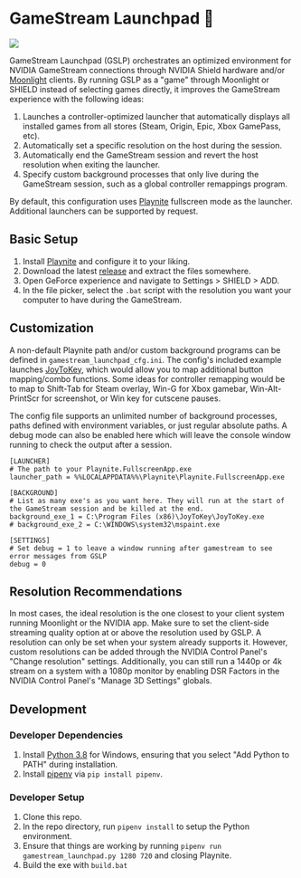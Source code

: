 # GameStream Launchpad 🚀

![](demo.gif)

GameStream Launchpad (GSLP) orchestrates an optimized environment for NVIDIA GameStream connections through NVIDIA Shield hardware and/or [Moonlight](https://github.com/moonlight-stream) clients. By running GSLP as a "game" through Moonlight or SHIELD instead of selecting games directly, it improves the GameStream experience with the following ideas:

 1. Launches a controller-optimized launcher that automatically displays all installed games from all stores (Steam, Origin, Epic, Xbox GamePass, etc).
 2. Automatically set a specific resolution on the host during the session.
 3. Automatically end the GameStream session and revert the host resolution when exiting the launcher.
 4. Specify custom background processes that only live during the GameStream session, such as a global controller remappings program.
 
By default, this configuration uses [Playnite](https://github.com/JosefNemec/Playnite) fullscreen mode as the launcher. Additional launchers can be supported by request.

## Basic Setup
 1. Install [Playnite](https://github.com/JosefNemec/Playnite) and configure it to your liking.
 2. Download the latest [release](https://github.com/cgarst/gamestream_launchpad/releases/) and extract the files somewhere.
 3. Open GeForce experience and navigate to Settings > SHIELD > ADD.
 4. In the file picker, select the `.bat` script with the resolution you want your computer to have during the GameStream.
 
## Customization
A non-default Playnite path and/or custom background programs can be defined in `gamestream_launchpad_cfg.ini`. The config's included example launches [JoyToKey](https://joytokey.net/en/), which would allow you to map additional button mapping/combo functions. Some ideas for controller remapping would be to map to Shift-Tab for Steam overlay, Win-G for Xbox gamebar, Win-Alt-PrintScr for screenshot, or Win key for cutscene pauses.

The config file supports an unlimited number of background processes, paths defined with environment variables, or just regular absolute paths. A debug mode can also be enabled here which will leave the console window running to check the output after a session.

```
[LAUNCHER]
# The path to your Playnite.FullscreenApp.exe
launcher_path = %%LOCALAPPDATA%%\Playnite\Playnite.FullscreenApp.exe

[BACKGROUND]
# List as many exe's as you want here. They will run at the start of the GameStream session and be killed at the end.
background_exe_1 = C:\Program Files (x86)\JoyToKey\JoyToKey.exe
# background_exe_2 = C:\WINDOWS\system32\mspaint.exe

[SETTINGS]
# Set debug = 1 to leave a window running after gamestream to see error messages from GSLP
debug = 0
```

## Resolution Recommendations
In most cases, the ideal resolution is the one closest to your client system running Moonlight or the NVIDIA app. Make sure to set the client-side streaming quality option at or above the resolution used by GSLP. A resolution can only be set when your system already supports it. However, custom resolutions can be added through the NVIDIA Control Panel's "Change resolution" settings. Additionally, you can still run a 1440p or 4k stream on a system with a 1080p monitor by enabling DSR Factors in the NVIDIA Control Panel's "Manage 3D Settings" globals.

## Development

### Developer Dependencies
 1. Install [Python 3.8](https://www.python.org/) for Windows, ensuring that you select "Add Python to PATH" during installation.
 2. Install [pipenv](https://pypi.org/project/pipenv/) via `pip install pipenv`.

### Developer Setup
 1. Clone this repo.
 2. In the repo directory, run `pipenv install` to setup the Python environment.
 3. Ensure that things are working by running `pipenv run gamestream_launchpad.py 1280 720` and closing Playnite.
 4. Build the exe with `build.bat`

